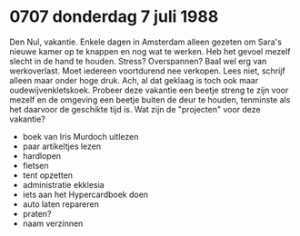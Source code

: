 # 0707 donderdag 7 juli 1988

Den Nul, vakantie. Enkele dagen in Amsterdam alleen gezeten om Sara's nieuwe kamer op te knappen en nog wat te werken. Heb het gevoel mezelf slecht in de hand te houden. Stress? Overspannen? Baal wel erg van werkoverlast. Moet iedereen voortdurend nee verkopen. Lees niet, schrijf alleen maar onder hoge druk. Ach, al dat geklaag is toch ook maar oudewijvenkletskoek. Probeer deze vakantie een beetje streng te zijn voor mezelf en de omgeving een beetje buiten de deur te houden, tenminste als het daarvoor de geschikte tijd is. Wat zijn de "projecten" voor deze vakantie?

- boek van Iris Murdoch uitlezen
- paar artikeltjes lezen
- hardlopen
- fietsen
- tent opzetten
- administratie ekklesia
- iets aan het Hypercardboek doen
- auto laten repareren
- praten?
- naam verzinnen
